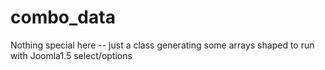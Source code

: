 # combo_data
Nothing special here -- just a class generating some arrays shaped to run with Joomla1.5 select/options

